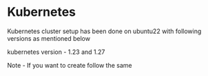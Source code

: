 # Kubernetes
Kubernetes cluster setup has been done on ubuntu22 with following versions as mentioned below

kubernetes version - 1.23 and 1.27 


Note - If you want to create follow the same 
